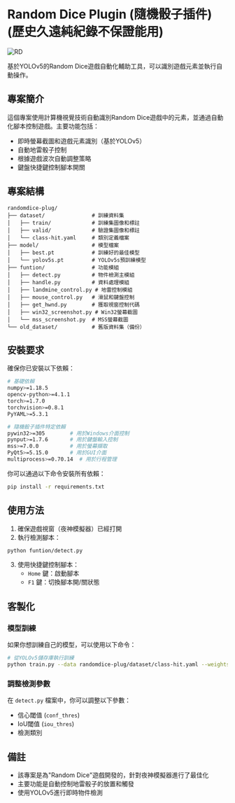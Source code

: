 # Random Dice Plugin (隨機骰子插件) (歷史久遠純紀錄不保證能用)

![RD](./imgs/1EE8AF75-CA81-4B64-B49D-BD4CABE7CF9A.png)

基於YOLOv5的Random Dice遊戲自動化輔助工具，可以識別遊戲元素並執行自動操作。

## 專案簡介

這個專案使用計算機視覺技術自動識別Random Dice遊戲中的元素，並通過自動化腳本控制遊戲。主要功能包括：

- 即時螢幕截圖和遊戲元素識別（基於YOLOv5）
- 自動地雷骰子控制
- 根據遊戲波次自動調整策略
- 鍵盤快捷鍵控制腳本開關

## 專案結構

```
randomdice-plug/
├── dataset/               # 訓練資料集
│   ├── train/             # 訓練集圖像和標註
│   ├── valid/             # 驗證集圖像和標註
│   └── class-hit.yaml     # 類別定義檔案
├── model/                 # 模型檔案
│   ├── best.pt            # 訓練好的最佳模型
│   └── yolov5s.pt         # YOLOv5s預訓練模型
├── funtion/               # 功能模組
│   ├── detect.py          # 物件檢測主模組
│   ├── handle.py          # 資料處理模組
│   ├── landmine_control.py # 地雷控制模組
│   ├── mouse_control.py   # 滑鼠和鍵盤控制
│   ├── get_hwnd.py        # 獲取視窗控制代碼
│   ├── win32_screenshot.py # Win32螢幕截圖
│   └── mss_screenshot.py  # MSS螢幕截圖
└── old_dataset/           # 舊版資料集（備份）
```

## 安裝要求

確保你已安裝以下依賴：

```bash
# 基礎依賴
numpy>=1.18.5
opencv-python>=4.1.1
torch>=1.7.0
torchvision>=0.8.1
PyYAML>=5.3.1

# 隨機骰子插件特定依賴
pywin32>=305        # 用於Windows介面控制
pynput>=1.7.6       # 用於鍵盤輸入控制
mss>=7.0.0          # 用於螢幕擷取
PyQt5>=5.15.0       # 用於GUI介面
multiprocess>=0.70.14  # 用於行程管理
```

你可以通過以下命令安裝所有依賴：

```bash
pip install -r requirements.txt
```

## 使用方法

1. 確保遊戲視窗（夜神模擬器）已經打開
2. 執行檢測腳本：

```bash
python funtion/detect.py
```

3. 使用快捷鍵控制腳本：
   - `Home` 鍵：啟動腳本
   - `F1` 鍵：切換腳本開/關狀態

## 客製化

### 模型訓練

如果你想訓練自己的模型，可以使用以下命令：

```bash
# 從YOLOv5儲存庫執行訓練
python train.py --data randomdice-plug/dataset/class-hit.yaml --weights yolov5s.pt --img 640
```

### 調整檢測參數

在 `detect.py` 檔案中，你可以調整以下參數：
- 信心閾值 (`conf_thres`)
- IoU閾值 (`iou_thres`)
- 檢測類別

## 備註

- 該專案是為"Random Dice"遊戲開發的，針對夜神模擬器進行了最佳化
- 主要功能是自動控制地雷骰子的放置和觸發
- 使用YOLOv5進行即時物件檢測

